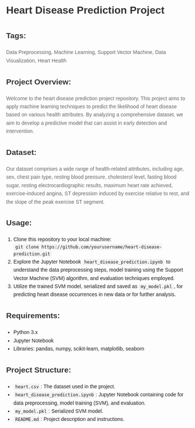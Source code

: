 <!DOCTYPE html>
<html lang="en">
<head>
  <meta charset="UTF-8">
  <meta name="viewport" content="width=device-width, initial-scale=1.0">
  <title>Heart Disease Prediction Project</title>
  <style>
    body {
      font-family: Arial, sans-serif;
      line-height: 1.6;
      margin: 0;
      padding: 20px;
    }
    h1, h2 {
      color: #333;
    }
    p {
      color: #666;
    }
    code {
      background-color: #f4f4f4;
      padding: 2px 5px;
      border-radius: 4px;
      font-family: Consolas, monospace;
    }
    ol, ul {
      padding-left: 20px;
    }
  </style>
</head>
<body>

<h1>Heart Disease Prediction Project</h1>

<h2>Tags:</h2>
<p>Data Preprocessing, Machine Learning, Support Vector Machine, Data Visualization, Heart Health</p>

<h2>Project Overview:</h2>
<p>Welcome to the heart disease prediction project repository. This project aims to apply machine learning techniques to predict the likelihood of heart disease based on various health attributes. By analyzing a comprehensive dataset, we aim to develop a predictive model that can assist in early detection and intervention.</p>

<h2>Dataset:</h2>
<p>Our dataset comprises a wide range of health-related attributes, including age, sex, chest pain type, resting blood pressure, cholesterol level, fasting blood sugar, resting electrocardiographic results, maximum heart rate achieved, exercise-induced angina, ST depression induced by exercise relative to rest, and the slope of the peak exercise ST segment.</p>

<h2>Usage:</h2>
<ol>
  <li>Clone this repository to your local machine:</li>
  <code>git clone https://github.com/yourusername/heart-disease-prediction.git</code>
  <li>Explore the Jupyter Notebook <code>heart_disease_prediction.ipynb</code> to understand the data preprocessing steps, model training using the Support Vector Machine (SVM) algorithm, and evaluation techniques employed.</li>
  <li>Utilize the trained SVM model, serialized and saved as <code>my_model.pkl</code>, for predicting heart disease occurrences in new data or for further analysis.</li>
</ol>

<h2>Requirements:</h2>
<ul>
  <li>Python 3.x</li>
  <li>Jupyter Notebook</li>
  <li>Libraries: pandas, numpy, scikit-learn, matplotlib, seaborn</li>
</ul>

<h2>Project Structure:</h2>
<ul>
  <li><code>heart.csv</code>: The dataset used in the project.</li>
  <li><code>heart_disease_prediction.ipynb</code>: Jupyter Notebook containing code for data preprocessing, model training (SVM), and evaluation.</li>
  <li><code>my_model.pkl</code>: Serialized SVM model.</li>
  <li><code>README.md</code>: Project description and instructions.</li>
</ul>

</body>
</html>
